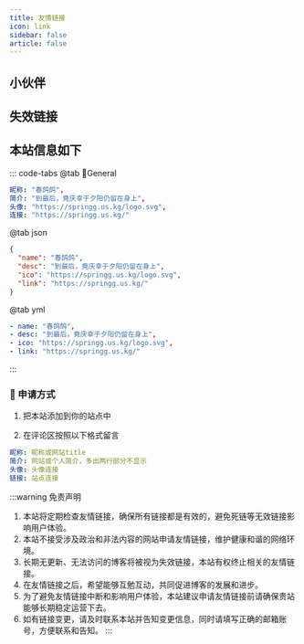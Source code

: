 ```yaml
---
title: 友情链接
icon: link
sidebar: false
article: false
---
```


## 小伙伴

<MyCoverLink type="friend"/>
<script setup lang="ts">
import MyCoverLink from "@MyCoverLink";
</script>

## 失效链接
<MyCoverLink type="invalid"/>

## 本站信息如下

::: code-tabs
@tab 🌴General

```yml
昵称: "春鸽鸽",
简介: "到最后，竟庆幸于夕阳仍留在身上",
头像: "https://springg.us.kg/logo.svg",
连接: "https://springg.us.kg/"
```

@tab json

```json
{
  "name": "春鸽鸽",
  "desc": "到最后，竟庆幸于夕阳仍留在身上",
  "ico": "https://springg.us.kg/logo.svg",
  "link": "https://springg.us.kg/"
}
```
@tab yml

```yml
- name: "春鸽鸽",
- desc: "到最后，竟庆幸于夕阳仍留在身上",
- ico: "https://springg.us.kg/logo.svg",
- link: "https://springg.us.kg/"
```

:::

### :lollipop: 申请方式

1. 把本站添加到你的站点中

2. 在评论区按照以下格式留言

```yml
昵称: 昵称或网站title
简介: 网站或个人简介，多出两行部分不显示
头像: 头像连接
链接: 站点连接
```


:::warning 免责声明

1. 本站将定期检查友情链接，确保所有链接都是有效的，避免死链等无效链接影响用户体验。
2. 本站不接受涉及政治和非法内容的网站申请友情链接，维护健康和谐的网络环境。
3. 长期无更新、无法访问的博客将被视为失效链接，本站有权终止相关的友情链接。
4. 在友情链接之后，希望能够互勉互动，共同促进博客的发展和进步。
5. 为了避免友情链接中断和影响用户体验，本站建议申请友情链接前请确保贵站能够长期稳定运营下去。
6. 如有链接变更，请及时联系本站并告知变更信息，同时请填写正确的邮箱账号，方便联系和告知。
:::
